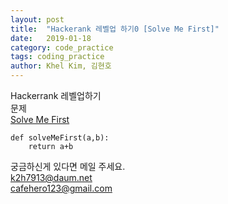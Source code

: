 ```yaml
---
layout: post
title:  "Hackerank 레벨업 하기0 [Solve Me First]"
date:   2019-01-18
category: code_practice
tags: coding_practice
author: Khel Kim, 김현호
---
```


Hackerrank 레벨업하기  
문제  
[Solve Me First](https://www.hackerrank.com/challenges/solve-me-first/problem)

~~~
def solveMeFirst(a,b):
    return a+b
~~~

궁금하신게 있다면 메일 주세요.  
k2h7913@daum.net   
cafehero123@gmail.com
